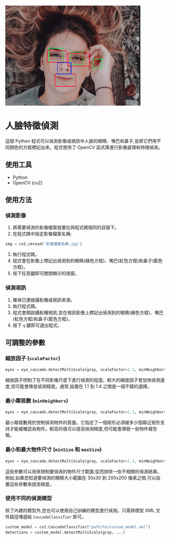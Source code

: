 ![upgit_20240501_1714549575.png](https://raw.githubusercontent.com/kcwc1029/obsidian-upgit-image/main/2024/05/upgit_20240501_1714549575.png)

# 人臉特徵偵測

這個 Python 程式可以偵測影像或視訊中人臉的眼睛、嘴巴和鼻子,並將它們用不同顏色的方框標記出來。程式使用了 OpenCV 函式庫進行影像處理和特徵偵測。

## 使用工具

-   Python
-   OpenCV (cv2)

## 使用方法

### 偵測影像

1. 將需要偵測的影像檔案放置在與程式碼相同的目錄下。
2. 在程式碼中指定影像檔案名稱:

```python
img = cv2.imread('影像檔案名稱.jpg')
```

3. 執行程式碼。
4. 程式會在影像上標記出偵測到的眼睛(綠色方框)、嘴巴(紅色方框)和鼻子(藍色方框)。
5. 按下任意鍵即可關閉顯示的視窗。

### 偵測視訊

1. 確保已連接攝影機或視訊來源。
2. 執行程式碼。
3. 程式會開啟攝影機視訊,並在視訊影像上標記出偵測到的眼睛(綠色方框)、嘴巴(紅色方框)和鼻子(藍色方框)。
4. 按下 `q` 鍵即可退出程式。

## 可調整的參數

### 縮放因子 (`scaleFactor`)

```python
eyes = eye_cascade.detectMultiScale(gray, scaleFactor=1.1, minNeighbors=5)
```

縮放因子控制了在不同影像尺度下進行偵測的程度。較大的縮放因子會加快偵測速度,但可能會降低偵測精度。通常,設置在 1.1 到 1.4 之間是一個不錯的選擇。

### 最小鄰居數 (`minNeighbors`)

```python
eyes = eye_cascade.detectMultiScale(gray, scaleFactor=1.1, minNeighbors=5)
```

最小鄰居數用於控制偵測物件的質量。它指定了一個矩形必須被多少個鄰近矩形支持才能被確認為物件。較高的值可以提高偵測精度,但可能會導致一些物件被忽略。

### 最小和最大物件尺寸 (`minSize` 和 `maxSize`)

```python
eyes = eye_cascade.detectMultiScale(gray, scaleFactor=1.1, minNeighbors=5, minSize=(30, 30), maxSize=(200, 200))
```

這些參數可以用來限制要偵測的物件尺寸範圍,從而排除一些不相關的偵測結果。例如,如果您知道要偵測的眼睛大小範圍在 30x30 到 200x200 像素之間,可以設置這些參數來提高精度。

### 使用不同的偵測模型

除了內建的模型外,您也可以使用自己訓練的模型進行偵測。只需將模型 XML 文件路徑傳遞給 `CascadeClassifier` 即可。

```python
custom_model = cv2.CascadeClassifier("path/to/custom_model.xml")
detections = custom_model.detectMultiScale(gray, ...)
```
